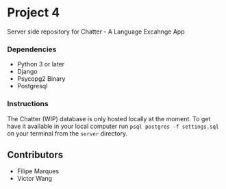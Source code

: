 # Project 4

Server side repository for Chatter - A Language Excahnge App

### Dependencies
- Python 3 or later
- Django
- Psycopg2 Binary
- Postgresql

### Instructions

The Chatter (WIP) database is only hosted locally at the moment. To get have it available in your local computer run `psql postgres -f settings.sql` on your terminal from the `server` directory.

## Contributors

- Filipe Marques
- Victor Wang
